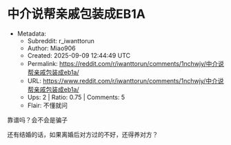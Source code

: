 # 中介说帮亲戚包装成EB1A

- Metadata:
  - Subreddit: r_iwanttorun
  - Author: Miao906
  - Created: 2025-09-09 12:44:49 UTC
  - Permalink: https://reddit.com/r/iwanttorun/comments/1nchwjy/中介说帮亲戚包装成eb1a/
  - URL: https://www.reddit.com/r/iwanttorun/comments/1nchwjy/中介说帮亲戚包装成eb1a/
  - Ups: 2 | Ratio: 0.75 | Comments: 5
  - Flair: 不懂就问


靠谱吗？会不会是骗子

还有结婚的话，如果离婚后对方过的不好，还得养对方？

